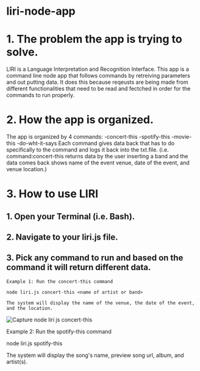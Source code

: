 # liri-node-app
# 1. The problem the app is trying to solve.

   LIRI is a Language Interpretation and Recognition Interface. This app is a command line node app that follows commands by retreiving parameters and out putting data. It does this because reqeusts are being made from different functionalities that need to be read and fectched in order for the commands to run properly.

# 2. How the app is organized.

   The app is organized by 4 commands:
   -concert-this
   -spotify-this
   -movie-this
   -do-wht-it-says
   Each command gives data back that has to do specifically to the command and logs it back into the txt.file. (i.e. command:concert-this returns data by the user inserting a band and the data comes back shows name of the event venue, date of the event, and venue location.)

# 3. How to use LIRI

   ## 1. Open your Terminal (i.e. Bash). 
   ## 2. Navigate to your liri.js file.
   ## 3. Pick any command to run and based on the command it will return different data.
    
    Example 1: Run the concert-this command

    node liri.js concert-this <name of artist or band>

    The system will display the name of the venue, the date of the event, and the location. 

   ![Capture node liri js concert-this](https://user-images.githubusercontent.com/49568886/60553840-03756a00-9d03-11e9-8ca2-1d9f12a52c5a.PNG)


   Example 2: Run the spotify-this command
   
   node liri.js spotify-this <song name here>
   
   The system will display the song's name, preview song url, album, and artist(s).
   
   
